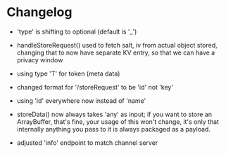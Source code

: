 # Changelog

- 'type' is shifting to optional (default is '_')

- handleStoreRequest() used to fetch salt, iv from actual
  object stored, changing that to now have separate KV entry,
  so that we can have a privacy window

- using type 'T' for token (meta data)

- changed format for '/storeRequest' to be 'id' not 'key'

- using 'id' everywhere now instead of 'name'

- storeData() now always takes 'any' as input; if you want
  to store an ArrayBuffer, that's fine, your usage of this
  won't change, it's only that internally anything you pass
  to it is always packaged as a payload.

- adjusted 'info' endpoint to match channel server
  
